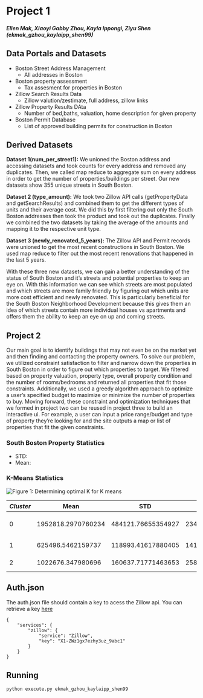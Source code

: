 # Project 1
##### Ellen Mak, Xiaoyi Gabby Zhou, Kayla Ippongi, Ziyu Shen (ekmak_gzhou_kaylaipp_shen99)

## Data Portals and Datasets

*  Boston Street Address Management 
	* All addresses in Boston
* Boston property assessment
	* Tax assesment for properties in Boston
* Zillow Search Results Data
	* Zillow valution/zestimate, full address, zillow links 
* Zillow Property Results DAta
	* Number of bed,baths, valuation, home description for given property 
* Boston Permit Database
	* List of approved building permits for construction in Boston

## Derived Datasets

<b>Dataset 1(num_per_street1):</b> We unioned the Boston address and accessing datasets and took counts for every address and removed any duplicates. Then, we called map reduce to aggregate sum on every address in order to get the number of properties/buildings per street. Our new datasets show 355 unique streets in South Boston. 

<b>Dataset 2 (type_amount):</b> We took two Zillow API calls (getPropertyData and getSearchResults) and combined them to get the different types of units and their average cost. We did this by first filtering out only the South Boston addresses then took the product and took out the duplicates. Finally we combined the two datasets by taking the average of the amounts and mapping it to the respective unit type. 

<b> Dataset 3 (newly_renovated_5_years): </b> The Zillow API and Permit records were unioned to get the most recent constructions in South Boston. We used map reduce to filter out the most recent renovations that happened in the last 5 years.  

With these three new datasets, we can gain a better understanding of the status of South Boston and it’s streets and potential properties to keep an eye on. With this information we can see which streets are most populated and which streets are more family friendly by figuring out which units are more cost efficient and newly renovated. This is particularly beneficial for the South Boston Neighborhood Development because this gives them an idea of which streets contain more individual houses vs apartments and offers them the ability to keep an eye on up and coming streets.  

## Project 2 
Our main goal is to identify buildings that may not even be on the market yet and then finding and contacting the property owners. To solve our problem, we utilized constraint satisfaction to filter and narrow down the properties in South Boston in order to figure out which properties to target. We filtered based on property valuation, property type, overall property condition and the number of rooms/bedrooms and returned all properties that fit those constraints. Additionally, we used a greedy algorithm approach to optimize a user’s specified budget to maximize or minimize the number of properties to buy.  Moving forward, these constraint and optimization techniques that we formed in project two can be reused in project three to build an interactive ui. For example, a user can input a price range/budget and type of property they’re looking for and the site outputs a map or list of properties that fit the given constraints. 
 
### South Boston Property Statistics
* STD: 
* Mean: 


### K-Means Statistics
![Figure 1: Determining optimal K for K means](https://github.com/kaylaipp/course-2019-spr-proj/blob/master/ekmak_gzhou_kaylaipp_shen99/figure_1.png)
	
|*Cluster*|Mean|STD|Varience|Range|
|---|---|---|---|---|
|0|1952818.2970760234|484121.76655354927|234373884850.92923|1489121.0 - 10808461.0|
|1|625496.5462159737|118993.41617880405|14159433093.902067|313645.0 - 823940.0|
|2|1022676.347980696|160637.71771463653|25804476352.56725|824021.0 - 1486690.0|



## Auth.json
The auth.json file should contain a key to acess the Zillow api. You can retrieve a key [here](https://www.zillow.com/howto/api/APIOverview.htm) 
```
{
	"services": {
		"zillow": {
			"service": "Zillow",
			"key": "X1-ZWz1gx7ezhy3uz_9abc1"
		}
	}
}
```
## Running 
```
python execute.py ekmak_gzhou_kaylaipp_shen99
```
